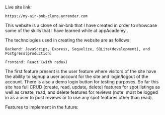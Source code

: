 Live site link:

    https://my-air-bnb-clone.onrender.com

This website is a clone of air-bnb that I have created in order to showcase some of the skills that I have learned while at appAcademy .

The technologies used in creating the website are as follows:

    Backend: JavaScript, Express, Sequelize, SQLite(development), and Postgress(production)

    Frontend: React (with redux)

The first feature present is the user feature where visitors of the site have the ability to signup a user account for the site and login/logout of the account. There is also a demo login button for testing purposes.
So far this site has full CRUD (create, read, update, delete) features for spot listings as well as create, read, and delete features for reviews
(note: must be logged in as a user to post reviews or to use any spot features other than read).

Features to implement in the future:
    
